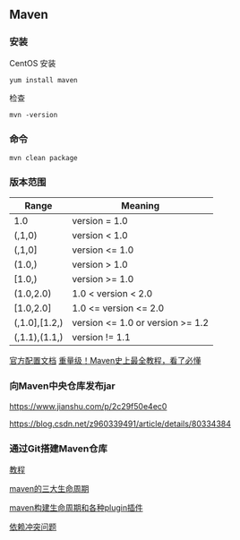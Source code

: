 Maven
- 

### 安装

CentOS 安装

    yum install maven

检查

    mvn -version

### 命令

    mvn clean package


### 版本范围

|Range|Meaning|
|---|---|
|1.0|version = 1.0|
|(,1,0)|version < 1.0|
|(,1,0]|version <= 1.0|
|(1.0,)|version > 1.0|
|[1.0,)|version >= 1.0|
|(1.0,2.0)|1.0 < version < 2.0|
|[1.0,2.0]|1.0 <= version <= 2.0|
|(,1.0],[1.2,)|	version <= 1.0 or version >= 1.2|
|(,1.1),(1.1,)|	version != 1.1|


[官方配置文档](http://maven.apache.org/ref/3.6.0/maven-settings/settings.html)
[重量级！Maven史上最全教程，看了必懂](https://www.cnblogs.com/hzg110/p/6936101.html)


### 向Maven中央仓库发布jar

https://www.jianshu.com/p/2c29f50e4ec0

https://blog.csdn.net/z960339491/article/details/80334384

### 通过Git搭建Maven仓库

[教程](build_by_git.md)

[maven的三大生命周期](https://www.cnblogs.com/huxinga/p/6740897.html)

[maven构建生命周期和各种plugin插件](https://blog.csdn.net/zhaojianting/article/details/80321488)

[依赖冲突问题](https://mp.weixin.qq.com/s/zGlPbimTuYy7UbmgCmnkqA)

